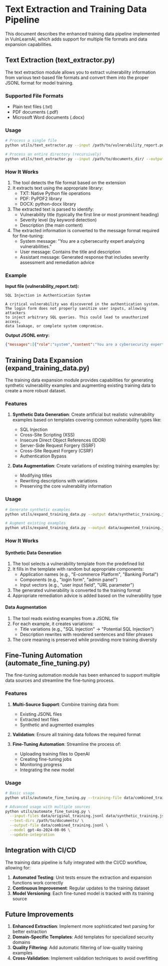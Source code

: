 # Text Extraction and Training Data Pipeline

This document describes the enhanced training data pipeline implemented in VulnLearnAI, which adds support for multiple file formats and data expansion capabilities.

## Text Extraction (text_extractor.py)

The text extraction module allows you to extract vulnerability information from various text-based file formats and convert them into the proper JSONL format for model training.

### Supported File Formats

- Plain text files (.txt)
- PDF documents (.pdf)
- Microsoft Word documents (.docx)

### Usage

```bash
# Process a single file
python utils/text_extractor.py --input /path/to/vulnerability_report.pdf --output data/extracted_training.jsonl

# Process an entire directory (recursively)
python utils/text_extractor.py --input /path/to/documents_dir/ --output data/extracted_training.jsonl
```

### How It Works

1. The tool detects the file format based on the extension
2. It extracts text using the appropriate library:
   - TXT: Native Python file operations
   - PDF: PyPDF2 library
   - DOCX: python-docx library
3. The extracted text is parsed to identify:
   - Vulnerability title (typically the first line or most prominent heading)
   - Severity level (by keyword detection)
   - Description (the main content)
4. The extracted information is converted to the message format required for fine-tuning:
   - System message: "You are a cybersecurity expert analyzing vulnerabilities."
   - User message: Contains the title and description
   - Assistant message: Generated response that includes severity assessment and remediation advice

### Example

**Input file (vulnerability_report.txt):**
```
SQL Injection in Authentication System

A critical vulnerability was discovered in the authentication system.
The login form does not properly sanitize user inputs, allowing attackers
to inject arbitrary SQL queries. This could lead to unauthorized access,
data leakage, or complete system compromise.
```

**Output JSONL entry:**
```json
{"messages":[{"role":"system","content":"You are a cybersecurity expert analyzing vulnerabilities."},{"role":"user","content":"Analyze this vulnerability:\nTitle: SQL Injection in Authentication System\nDescription: A critical vulnerability was discovered in the authentication system. The login form does not properly sanitize user inputs, allowing attackers to inject arbitrary SQL queries. This could lead to unauthorized access, data leakage, or complete system compromise."},{"role":"assistant","content":"Based on my analysis, this appears to be a Critical severity vulnerability. The vulnerability involves sql injection in authentication system which can lead to security issues. To remediate this, it's recommended to implement parameterized queries or prepared statements, validate and sanitize all user inputs, and apply the principle of least privilege for database accounts."}]}
```

## Training Data Expansion (expand_training_data.py)

The training data expansion module provides capabilities for generating synthetic vulnerability examples and augmenting existing training data to create a more robust dataset.

### Features

1. **Synthetic Data Generation**: Create artificial but realistic vulnerability examples based on templates covering common vulnerability types like:
   - SQL Injection
   - Cross-Site Scripting (XSS)
   - Insecure Direct Object References (IDOR)
   - Server-Side Request Forgery (SSRF)
   - Cross-Site Request Forgery (CSRF)
   - Authentication Bypass

2. **Data Augmentation**: Create variations of existing training examples by:
   - Modifying titles
   - Rewriting descriptions with variations
   - Preserving the core vulnerability information

### Usage

```bash
# Generate synthetic examples
python utils/expand_training_data.py --output data/synthetic_training.jsonl --count 30

# Augment existing examples
python utils/expand_training_data.py --output data/augmented_training.jsonl --input data/original_training.jsonl --augment-factor 3
```

### How It Works

#### Synthetic Data Generation

1. The tool selects a vulnerability template from the predefined list
2. It fills in the template with random but appropriate components:
   - Application names (e.g., "E-commerce Platform", "Banking Portal")
   - Components (e.g., "login form", "admin panel")
   - Input vectors (e.g., "user input field", "URL parameter")
3. The generated vulnerability is converted to the training format
4. Appropriate remediation advice is added based on the vulnerability type

#### Data Augmentation

1. The tool reads existing examples from a JSONL file
2. For each example, it creates variations:
   - Title variations (e.g., "SQL Injection" → "Potential SQL Injection")
   - Description rewrites with reordered sentences and filler phrases
3. The core meaning is preserved while providing more training diversity

## Fine-Tuning Automation (automate_fine_tuning.py)

The fine-tuning automation module has been enhanced to support multiple data sources and streamline the fine-tuning process.

### Features

1. **Multi-Source Support**: Combine training data from:
   - Existing JSONL files
   - Extracted text files
   - Synthetic and augmented examples

2. **Validation**: Ensure all training data follows the required format

3. **Fine-Tuning Automation**: Streamline the process of:
   - Uploading training files to OpenAI
   - Creating fine-tuning jobs
   - Monitoring progress
   - Integrating the new model

### Usage

```bash
# Basic usage
python utils/automate_fine_tuning.py --training-file data/combined_training.jsonl

# Advanced usage with multiple sources
python utils/automate_fine_tuning.py \
  --input-files data/original_training.jsonl data/synthetic_training.jsonl \
  --text-dirs /path/to/documents/ \
  --output-file data/combined_training.jsonl \
  --model gpt-4o-2024-08-06 \
  --update-integration
```

## Integration with CI/CD

The training data pipeline is fully integrated with the CI/CD workflow, allowing for:

1. **Automated Testing**: Unit tests ensure the extraction and expansion functions work correctly
2. **Continuous Improvement**: Regular updates to the training dataset
3. **Model Versioning**: Each fine-tuned model is tracked with its training source

## Future Improvements

1. **Enhanced Extraction**: Implement more sophisticated text parsing for better extraction
2. **Domain-Specific Templates**: Add templates for specialized security domains
3. **Quality Filtering**: Add automatic filtering of low-quality training examples
4. **Cross-Validation**: Implement validation techniques to avoid overfitting

